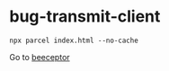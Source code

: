 # bug-transmit-client

```
npx parcel index.html --no-cache
```

Go to [beeceptor](https://app.beeceptor.com/console/bug-transmit-client)